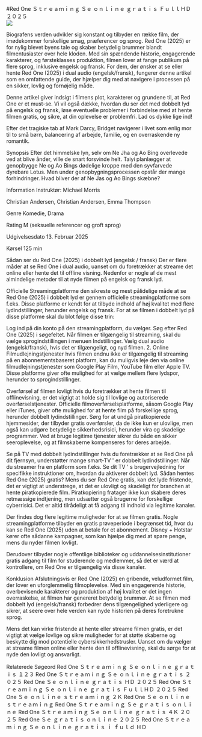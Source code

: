 #Red One Ｓｔｒｅａｍｉｎｇ Ｓｅ ｏｎｌｉｎｅ ｇｒａｔｉｓ ＦｕｌｌＨＤ ２０２５  
[![](https://i.imgur.com/qSNzIqt.png)](https://movie.rssnews.media/WOVjDgK.php)  
  
Biografens verden udvikler sig konstant og tilbyder en række film, der imødekommer forskellige smag, præferencer og sprog. Red One (2025) er for nylig blevet byens tale og skaber betydelig brummer blandt filmentusiaster over hele kloden. Med sin spændende historie, engagerende karakterer, og førsteklasses produktion, filmen lover at fange publikum på flere sprog, inklusive engelsk og fransk. For dem, der ønsker at se eller hente Red One (2025) i dual audio (engelsk/fransk), fungerer denne artikel som en omfattende guide, der hjælper dig med at navigere i processen på en sikker, lovlig og fornøjelig måde.

Denne artikel giver indsigt i filmens plot, karakterer og grundene til, at Red One er et must-se. Vi vil også dække, hvordan du ser det med dobbelt lyd på engelsk og fransk, løse eventuelle problemer i forbindelse med at hente filmen gratis, og sikre, at din oplevelse er problemfri. Lad os dykke lige ind!

Efter det tragiske tab af Mark Darcy, Bridget navigerer i livet som enlig mor til to små børn, balancering af arbejde, familie, og en overraskende ny romantik.

Synopsis
Efter det himmelske lyn, selv om Ne Jha og Ao Bing overlevede ved at blive ånder, ville de snart forsvinde helt. Taiyi planlægger at genopbygge Ne og Ao Bings dødelige kroppe med den syvfarvede dyrebare Lotus. Men under genopbygningsprocessen opstår der mange forhindringer. Hvad bliver der af Ne Jas og Ao Bings skæbne?

Information
Instruktør: Michael Morris

Christian Andersen, Christian Andersen, Emma Thompson

Genre Komedie, Drama

Rating M (seksuelle referencer og groft sprog)

Udgivelsesdato 13. Februar 2025

Kørsel 125 min

Sådan ser du Red One (2025) i dobbelt lyd (engelsk / fransk)
Der er flere måder at se Red One i dual audio, uanset om du foretrækker at streame det online eller hente det til offline visning. Nedenfor er nogle af de mest almindelige metoder til at nyde filmen på engelsk og fransk lyd.

Officielle Streamingplatforme den sikreste og mest pålidelige måde at se Red One (2025) i dobbelt lyd er gennem officielle streamingplatforme som f.eks. Disse platforme er kendt for at tilbyde indhold af høj kvalitet med flere lydindstillinger, herunder engelsk og fransk.
For at se filmen i dobbelt lyd på disse platforme skal du blot følge disse trin:

Log ind på din konto på den streamingplatform, du vælger. Søg efter Red One (2025) i søgefeltet. Når filmen er tilgængelig til streaming, skal du vælge sprogindstillingen i menuen Indstillinger. Vælg dual audio (engelsk/fransk), hvis det er tilgængeligt, og nyd filmen. 2. Online Filmudlejningstjenester hvis filmen endnu ikke er tilgængelig til streaming på en abonnementsbaseret platform, kan du muligvis leje den via online filmudlejningstjenester som Google Play Film, YouTube film eller Apple TV. Disse platforme giver ofte mulighed for at vælge mellem flere lydspor, herunder to sprogindstillinger.

Overførsel af filmen lovligt hvis du foretrækker at hente filmen til offlinevisning, er det vigtigt at holde sig til lovlige og autoriserede overførselstjenester. Officielle filmoverførselsplatforme, såsom Google Play eller iTunes, giver ofte mulighed for at hente film på forskellige sprog, herunder dobbelt lydindstillinger.
Sørg for at undgå piratkopierede hjemmesider, der tilbyder gratis overførsler, da de ikke kun er ulovlige, men også kan udgøre betydelige sikkerhedsrisici, herunder vira og skadelige programmer. Ved at bruge legitime tjenester sikrer du både en sikker seeroplevelse, og at filmskaberne kompenseres for deres arbejde.

Se på TV med dobbelt lydindstillinger hvis du foretrækker at se Red One på dit fjernsyn, understøtter mange smart-TV ' er dobbelt lydindstillinger. Når du streamer fra en platform som f.eks. Se dit TV ' s brugervejledning for specifikke instruktioner om, hvordan du aktiverer dobbelt lyd.
Sådan hentes Red One (2025) gratis?
Mens du ser Red One gratis, kan det lyde fristende, det er vigtigt at understrege, at det er ulovligt og skadeligt for branchen at hente piratkopierede film. Piratkopiering fratager ikke kun skabere deres retmæssige indtjening, men udsætter også brugerne for forskellige cyberrisici. Det er altid tilrådeligt at få adgang til indhold via legitime kanaler.

Der findes dog flere legitime muligheder for at se filmen gratis. Nogle streamingplatforme tilbyder en gratis prøveperiode i begrænset tid, hvor du kan se Red One (2025) uden at betale for et abonnement. Disney + Hotstar kører ofte sådanne kampagner, som kan hjælpe dig med at spare penge, mens du nyder filmen lovligt.

Derudover tilbyder nogle offentlige biblioteker og uddannelsesinstitutioner gratis adgang til film for studerende og medlemmer, så det er værd at kontrollere, om Red One er tilgængelig via disse kanaler.

Konklusion
Afslutningsvis er Red One (2025) en gribende, veludformet film, der lover en uforglemmelig filmoplevelse. Med sin engagerende historie, overbevisende karakterer og produktion af høj kvalitet er det ingen overraskelse, at filmen har genereret betydelig brummer. At se filmen med dobbelt lyd (engelsk/fransk) forbedrer dens tilgængelighed yderligere og sikrer, at seere over hele verden kan nyde historien på deres foretrukne sprog.

Mens det kan virke fristende at hente eller streame filmen gratis, er det vigtigt at vælge lovlige og sikre muligheder for at støtte skaberne og beskytte dig mod potentielle cybersikkerhedstrusler. Uanset om du vælger at streame filmen online eller hente den til offlinevisning, skal du sørge for at nyde den lovligt og ansvarligt.

Relaterede Søgeord
Red One Ｓｔｒｅａｍｉｎｇ Ｓｅ ｏｎｌｉｎｅ ｇｒａｔｉｓ １２３
Red One Ｓｔｒｅａｍｉｎｇ Ｓｅ ｏｎｌｉｎｅ ｇｒａｔｉｓ ２０２５
Red One Ｓｅ ｏｎｌｉｎｅ ｇｒａｔｉｓ ＨＤ ２０２５
Red One Ｓｔｒｅａｍｉｎｇ Ｓｅ ｏｎｌｉｎｅ ｇｒａｔｉｓ ＦｕｌｌＨＤ ２０２５
Red One Ｓｅ ｏｎｌｉｎｅ ｓｔｒｅａｍｉｎｇ ２Ｋ
Red One Ｓｅ ｏｎｌｉｎｅ ｓｔｒｅａｍｉｎｇ
Red One Ｓｔｒｅａｍｉｎｇ Ｓｅ ｇｒａｔｉｓ ｏｎｌｉｎｅ
Red One Ｓｔｒｅａｍｉｎｇ Ｓｅ ｏｎｌｉｎｅ ｇｒａｔｉｓ ４Ｋ ２０２５
Red One Ｓｅ ｇｒａｔｉｓ ｏｎｌｉｎｅ ２０２５
Red One Ｓｔｒｅａｍｉｎｇ Ｓｅ ｏｎｌｉｎｅ ｇｒａｔｉｓ ｉ ｆｕｌｄ ＨＤ

